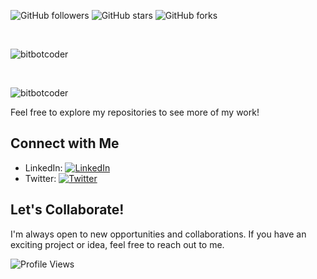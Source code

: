 ![GitHub followers](https://img.shields.io/github/followers/bitbotcoder?label=Followers&style=social)
![GitHub stars](https://img.shields.io/github/stars/bitbotcoder?label=Stars&style=social)
![GitHub forks](https://img.shields.io/github/forks/bitbotcoder?label=Forks&style=social)


<br>

<p align="left" ><img src="https://github-readme-stats.vercel.app/api/top-langs?username=bitbotcoder&show_icons=true&locale=en&layout=compact&theme=tokyonight" alt="bitbotcoder" /></p>
<br>
<p align="left" ><img src="https://github-readme-stats.vercel.app/api?username=bitbotcoder&show_icons=true&locale=en&theme=tokyonight" alt="bitbotcoder" /></p>

Feel free to explore my repositories to see more of my work!

## Connect with Me

- LinkedIn: [![LinkedIn](https://img.shields.io/badge/LinkedIn-Sumit-blue?style=flat&logo=linkedin)](https://www.linkedin.com/in/sumitkhanna/)
- Twitter: [![Twitter](https://img.shields.io/badge/Twitter-@sumit2sk-blue?style=flat&logo=twitter)](https://twitter.com/sumit2sk)

## Let's Collaborate!

I'm always open to new opportunities and collaborations. If you have an exciting project or idea, feel free to reach out to me.

![Profile Views](https://komarev.com/ghpvc/?username=bitbotcoder&color=green)

<!--
**bitbotcoder/bitbotcoder** is a ✨ _special_ ✨ repository because its `README.md` (this file) appears on your GitHub profile.

Here are some ideas to get you started:

- 🔭 I’m currently working on ...
- 🌱 I’m currently learning ...
- 👯 I’m looking to collaborate on ...
- 🤔 I’m looking for help with ...
- 💬 Ask me about ...
- 📫 How to reach me: ...
- 😄 Pronouns: ...
- ⚡ Fun fact: ...
-->
